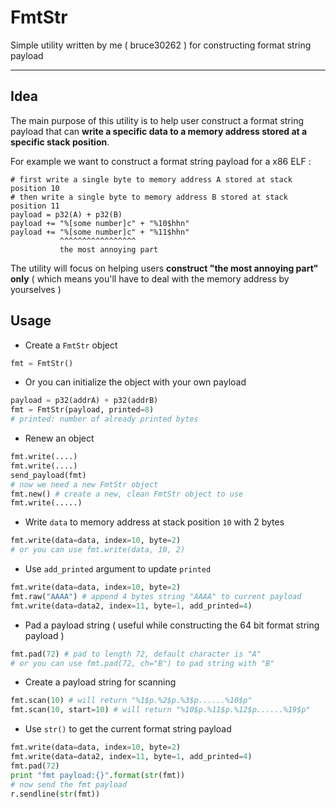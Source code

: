 FmtStr
===================
Simple utility written by me ( bruce30262 )  for constructing format string payload

----------

Idea
-------------
The main purpose of this utility is to help user construct a format string payload that can **write a specific data to a memory address stored at a specific stack position**.

For example we want to construct a format string payload for a x86 ELF : 
```
# first write a single byte to memory address A stored at stack position 10
# then write a single byte to memory address B stored at stack position 11
payload = p32(A) + p32(B)
payload += "%[some number]c" + "%10$hhn"
payload += "%[some number]c" + "%11$hhn"
           ^^^^^^^^^^^^^^^^^
           the most annoying part
```

The utility will focus on helping users **construct "the most annoying part" only** ( which means you'll have to deal with the memory address by yourselves )


Usage
------------
* Create a `FmtStr` object
```python
fmt = FmtStr()
```
* Or you can initialize the object with your own payload
```python
payload = p32(addrA) + p32(addrB)
fmt = FmtStr(payload, printed=8)
# printed: number of already printed bytes
```
* Renew an object
```python
fmt.write(....)
fmt.write(....)
send_payload(fmt)
# now we need a new FmtStr object
fmt.new() # create a new, clean FmtStr object to use
fmt.write(.....)
```

* Write `data` to memory address at stack position `10` with 2 bytes
```python
fmt.write(data=data, index=10, byte=2)
# or you can use fmt.write(data, 10, 2)
``` 

* Use `add_printed` argument to update `printed`
```python
fmt.write(data=data, index=10, byte=2)
fmt.raw("AAAA") # append 4 bytes string "AAAA" to current payload
fmt.write(data=data2, index=11, byte=1, add_printed=4)
```
* Pad a payload string ( useful while constructing the 64 bit format string payload )
```python
fmt.pad(72) # pad to length 72, default character is "A"
# or you can use fmt.pad(72, ch="B") to pad string with "B"
``` 
* Create a payload string for scanning
```python
fmt.scan(10) # will return "%1$p.%2$p.%3$p......%10$p"
fmt.scan(10, start=10) # will return "%10$p.%11$p.%12$p......%19$p"
``` 
* Use `str()` to get the current format string payload
```python
fmt.write(data=data, index=10, byte=2)
fmt.write(data=data2, index=11, byte=1, add_printed=4)
fmt.pad(72)
print "fmt payload:{}".format(str(fmt))
# now send the fmt payload
r.sendline(str(fmt))
``` 
 


